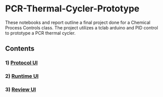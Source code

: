 # PCR-Thermal-Cycler-Prototype
These notebooks and report outline a final project done for a Chemical Process Controls class. The project utilizes a tclab arduino and PID control to prototype a PCR thermal cycler.
## Contents
### 1) [Protocol UI]()
### 2) [Runtime UI]()
### 3) [Review UI]()
